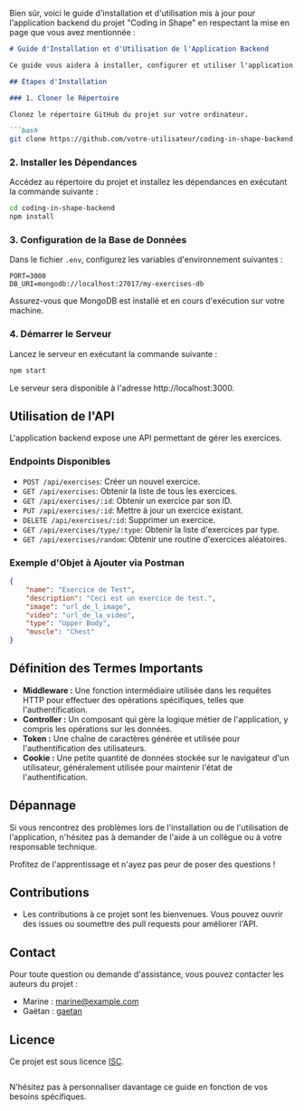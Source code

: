 Bien sûr, voici le guide d'installation et d'utilisation mis à jour pour l'application backend du projet "Coding in Shape" en respectant la mise en page que vous avez mentionnée :

```markdown
# Guide d'Installation et d'Utilisation de l'Application Backend

Ce guide vous aidera à installer, configurer et utiliser l'application backend pour le projet "Coding in Shape".

## Étapes d'Installation

### 1. Cloner le Répertoire

Clonez le répertoire GitHub du projet sur votre ordinateur.

```bash
git clone https://github.com/votre-utilisateur/coding-in-shape-backend.git
```

### 2. Installer les Dépendances

Accédez au répertoire du projet et installez les dépendances en exécutant la commande suivante :

```bash
cd coding-in-shape-backend
npm install
```

### 3. Configuration de la Base de Données

Dans le fichier `.env`, configurez les variables d'environnement suivantes :

```dotenv
PORT=3000
DB_URI=mongodb://localhost:27017/my-exercises-db
```

Assurez-vous que MongoDB est installé et en cours d'exécution sur votre machine.

### 4. Démarrer le Serveur

Lancez le serveur en exécutant la commande suivante :

```bash
npm start
```

Le serveur sera disponible à l'adresse http://localhost:3000.

## Utilisation de l'API

L'application backend expose une API permettant de gérer les exercices.

### Endpoints Disponibles

- `POST /api/exercises`: Créer un nouvel exercice.
- `GET /api/exercises`: Obtenir la liste de tous les exercices.
- `GET /api/exercises/:id`: Obtenir un exercice par son ID.
- `PUT /api/exercises/:id`: Mettre à jour un exercice existant.
- `DELETE /api/exercises/:id`: Supprimer un exercice.
- `GET /api/exercises/type/:type`: Obtenir la liste d'exercices par type.
- `GET /api/exercises/random`: Obtenir une routine d'exercices aléatoires.

### Exemple d'Objet à Ajouter via Postman

```json
{
    "name": "Exercice de Test",
    "description": "Ceci est un exercice de test.",
    "image": "url_de_l_image",
    "video": "url_de_la_video",
    "type": "Upper Body",
    "muscle": "Chest"
}
```

## Définition des Termes Importants

- **Middleware :** Une fonction intermédiaire utilisée dans les requêtes HTTP pour effectuer des opérations spécifiques, telles que l'authentification.
- **Controller :** Un composant qui gère la logique métier de l'application, y compris les opérations sur les données.
- **Token :** Une chaîne de caractères générée et utilisée pour l'authentification des utilisateurs.
- **Cookie :** Une petite quantité de données stockée sur le navigateur d'un utilisateur, généralement utilisée pour maintenir l'état de l'authentification.

## Dépannage

Si vous rencontrez des problèmes lors de l'installation ou de l'utilisation de l'application, n'hésitez pas à demander de l'aide à un collègue ou à votre responsable technique.

Profitez de l'apprentissage et n'ayez pas peur de poser des questions !


## Contributions

- Les contributions à ce projet sont les bienvenues. Vous pouvez ouvrir des issues ou soumettre des pull requests pour améliorer l'API.

## Contact

Pour toute question ou demande d'assistance, vous pouvez contacter les auteurs du projet :
- Marine : [marine@example.com](mailto:marine@example.com)
- Gaëtan : [gaetan](mailto:gaetan.dammaretz.dev@gmail.com)

## Licence

Ce projet est sous licence [ISC](LICENSE).

```
```

N'hésitez pas à personnaliser davantage ce guide en fonction de vos besoins spécifiques.